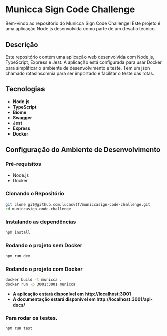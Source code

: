 # Municca Sign Code Challenge

Bem-vindo ao repositório do Municca Sign Code Challenge! Este projeto é uma aplicação Node.js desenvolvida como parte de um desafio técnico.

## Descrição

Este repositório contém uma aplicação web desenvolvida com Node.js, TypeScript, Express e Jest. A aplicação está configurada para usar Docker para simplificar o ambiente de desenvolvimento e teste.
Tem um json chamado rotasInsomnia para ser importado e facilitar o teste das rotas.

## Tecnologias

- **Node.js**
- **TypeScript**
- **Biome**
- **Swagger**
- **Jest**
- **Express**
- **Docker**

## Configuração do Ambiente de Desenvolvimento

### Pré-requisitos

- Node.js
- Docker

### Clonando o Repositório

```bash
git clone git@github.com:lucasvtf/municcasign-code-challenge.git
cd municcasign-code-challenge
```

### Instalando as dependências

```bash
npm install
```

### Rodando o projeto sem Docker

```bash
npm run dev
```

### Rodando o projeto com Docker

```bash
docker build -t municca .
docker run -p 3001:3001 municca
```

- **A aplicação estará disponível em http://localhost:3001**
- **A documentação estará disponível em http://localhost:3001/api-docs/**

### Para rodar os testes.

```bash
npm run test
```

